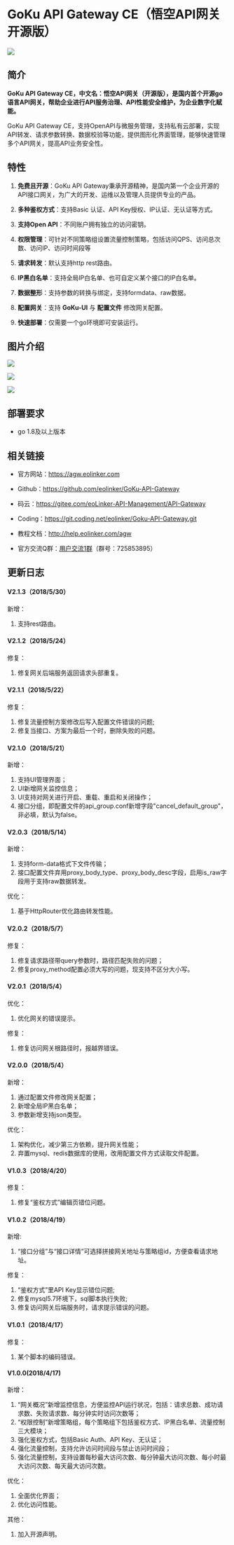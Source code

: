 # GoKu API Gateway CE（悟空API网关 开源版）

![](http://data.eolinker.com/course/Y9EYfxU069c9bc2f7a7f1e211966173e296cd04f768ee82)

## 简介

**GoKu API Gateway CE，中文名：悟空API网关（开源版），是国内首个开源go语言API网关，帮助企业进行API服务治理、API性能安全维护，为企业数字化赋能。**

GoKu API Gateway CE，支持OpenAPI与微服务管理，支持私有云部署，实现API转发、请求参数转换、数据校验等功能，提供图形化界面管理，能够快速管理多个API网关，提高API业务安全性。

## 特性

1. **免费且开源**：GoKu API Gateway秉承开源精神，是国内第一个企业开源的API接口网关，为广大的开发、运维以及管理人员提供专业的产品。

2. **多种鉴权方式**：支持Basic 认证、API Key授权、IP认证、无认证等方式。

3. **支持Open API**：不同账户拥有独立的访问密钥。

4. **权限管理**：可针对不同策略组设置流量控制策略，包括访问QPS、访问总次数、访问IP、访问时间段等

5. **请求转发**：默认支持http rest路由。

6. **IP黑白名单**：支持全局IP白名单、也可自定义某个接口的IP白名单。

7. **数据整形**：支持参数的转换与绑定，支持formdata、raw数据。

8. **配置网关**：支持 **GoKu-UI** 与 **配置文件** 修改网关配置。

9. **快速部署**：仅需要一个go环境即可安装运行。

## 图片介绍

![](http://data.eolinker.com/course/a9l9ZzQfe7cfc0f93578629db01a1a3197864dd51fa9dab)

![](http://data.eolinker.com/course/3KDiWxscb527a460477f5bbb95fc3db6c09426c47de96f1)

![](http://data.eolinker.com/course/pRMJNTb1974cd4d502bf17f5b477b236cf5c090496af571)


## 部署要求

* go 1.8及以上版本

## 相关链接

* 官方网站：https://agw.eolinker.com

* Github：https://github.com/eolinker/GoKu-API-Gateway

* 码云：https://gitee.com/eoLinker-API-Management/API-Gateway

* Coding：https://git.coding.net/eolinker/Goku-API-Gateway.git

* 教程文档：http://help.eolinker.com/agw

* 官方交流Q群：[用户交流1群](https://jq.qq.com/?_wv=1027&k=5ikfC2S)（群号：725853895）

## 更新日志

#### V2.1.3（2018/5/30）
新增：

1. 支持rest路由。

#### V2.1.2（2018/5/24）
修复：

1. 修复网关后端服务返回请求头部重复。

#### V2.1.1（2018/5/22）
修复：

1. 修复流量控制方案修改后写入配置文件错误的问题;
2. 修复当接口、方案为最后一个时，删除失败的问题。

#### V2.1.0（2018/5/21）
新增：

1. 支持UI管理界面；
2. UI新增网关监控信息；
3. UI支持对网关进行开启、重载、重启和关闭操作；
4. 接口分组，即配置文件的api_group.conf新增字段"cancel_default_group"，非必填，默认为false。

#### V2.0.3（2018/5/14）
新增：

1. 支持form-data格式下文件传输；
2. 接口配置文件弃用proxy_body_type、proxy_body_desc字段，启用is_raw字段用于支持raw数据转发。

优化：

1. 基于HttpRouter优化路由转发性能。

#### V2.0.2（2018/5/7）
修复：

1. 修复请求路径带query参数时，路径匹配失败的问题；
2. 修复proxy_method配置必须大写的问题，现支持不区分大小写。

#### V2.0.1（2018/5/4）
优化：

1. 优化网关的错误提示。


修复：

1. 修复访问网关根路径时，报越界错误。

#### V2.0.0（2018/5/4）
新增：

1. 通过配置文件修改网关配置；
2. 新增全局IP黑白名单；
3. 参数新增支持json类型。

优化：

1. 架构优化，减少第三方依赖，提升网关性能；
2. 弃置mysql、redis数据库的使用，改用配置文件方式读取文件配置。

#### V1.0.3（2018/4/20）
修复：

1. 修复“鉴权方式”编辑页错位问题。

#### V1.0.2（2018/4/19）
新增:

1. “接口分组”与“接口详情”可选择拼接网关地址与策略组id，方便查看请求地址。

修复：

1. “鉴权方式”里API Key显示错位问题;
2. 修复mysql5.7环境下，sql脚本执行失败;
3. 修复访问网关后端服务时，请求提示错误的问题。

#### V1.0.1（2018/4/17）
修复：

1. 某个脚本的编码错误。

#### V1.0.0(2018/4/17)
新增：

1. “网关概况”新增监控信息，方便监控API运行状况，包括：请求总数、成功请求数、失败请求数、每分钟实时访问次数等；
2. “权限控制”新增策略组，每个策略组下包括鉴权方式、IP黑白名单、流量控制三大模块；
3. 强化鉴权方式，包括Basic Auth、API Key、无认证；
4. 强化流量控制，支持允许访问时间段与禁止访问时间段；
5. 强化流量控制，支持设置每秒最大访问次数、每分钟最大访问次数、每小时最大访问次数、每天最大访问次数。

优化：

1. 全面优化界面；
2. 优化访问性能。

其他：

1. 加入开源声明。
